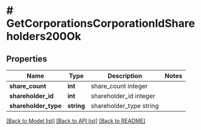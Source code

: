 # # GetCorporationsCorporationIdShareholders200Ok

## Properties

Name | Type | Description | Notes
------------ | ------------- | ------------- | -------------
**share_count** | **int** | share_count integer |
**shareholder_id** | **int** | shareholder_id integer |
**shareholder_type** | **string** | shareholder_type string |

[[Back to Model list]](../../README.md#models) [[Back to API list]](../../README.md#endpoints) [[Back to README]](../../README.md)
